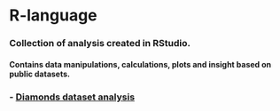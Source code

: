 # R-language  

### Collection of analysis created in RStudio.  

#### Contains data manipulations, calculations, plots and insight based on public datasets. 

### - [Diamonds dataset analysis](https://github.com/okemoto6/R-language/edit/main/diamonds/diamonds.md)  

